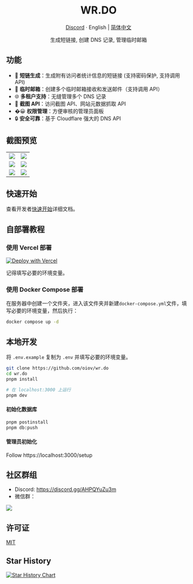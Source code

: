 <div align="center">
  <h1>WR.DO</h1>
  <p><a href="https://discord.gg/AHPQYuZu3m">Discord</a> · English | <a href="/README-zh.md">简体中文</a></p>
  <p>生成短链接, 创建 DNS 记录, 管理临时邮箱</p>
  <!-- <img src="https://wr.do/_static/images/light-preview.png"/> -->
</div>

## 功能

- 🔗 **短链生成**：生成附有访问者统计信息的短链接 (支持密码保护, 支持调用 API)
- 📮 **临时邮箱**：创建多个临时邮箱接收和发送邮件（支持调用 API）
- 🌐 **多租户支持**：无缝管理多个 DNS 记录
- 📸 **截图 API**：访问截图 API、网站元数据抓取 API
- �😀 **权限管理**：方便审核的管理员面板
- 🔒 **安全可靠**：基于 Cloudflare 强大的 DNS API

## 截图预览

<table>
  <tr>
    <td><img src="https://wr.do/_static/images/light-preview.png" /></td>
    <td><img src="https://wr.do/_static/images/example_02.png" /></td>
  </tr>
  <tr>
    <td><img src="https://wr.do/_static/images/example_01.png" /></td>
    <td><img src="https://wr.do/_static/images/realtime-globe.png" /></td>
  </tr>
  <tr>
    <td><img src="https://wr.do/_static/images/example_03.png" /></td>
    <td><img src="https://wr.do/_static/images/domains.png" /></td>
  </tr>
</table>

## 快速开始

查看开发者[快速开始](https://wr.do/docs/developer/quick-start)详细文档。

## 自部署教程

### 使用 Vercel 部署

[![Deploy with Vercel](https://vercel.com/button)](https://vercel.com/new/clone?repository-url=https://github.com/oiov/wr.do.git&project-name=wrdo&env=DATABASE_URL&env=AUTH_SECRET&env=RESEND_API_KEY&env=NEXT_PUBLIC_EMAIL_R2_DOMAIN&env=NEXT_PUBLIC_OPEN_SIGNUP&env=GITHUB_TOKEN)

记得填写必要的环境变量。

### 使用 Docker Compose 部署

在服务器中创建一个文件夹，进入该文件夹并新建`docker-compose.yml`文件，填写必要的环境变量，然后执行：

```bash
docker compose up -d
```

## 本地开发

将 `.env.example` 复制为 `.env` 并填写必要的环境变量。

```bash
git clone https://github.com/oiov/wr.do
cd wr.do
pnpm install

# 在 localhost:3000 上运行
pnpm dev
```

#### 初始化数据库

```bash
pnpm postinstall
pnpm db:push
```

#### 管理员初始化

Follow https://localhost:3000/setup

## 社区群组

- Discord: https://discord.gg/AHPQYuZu3m
- 微信群：

![](https://wr.do/s/group)

## 许可证

[MIT](/LICENSE.md)

## Star History

<a href="https://star-history.com/#oiov/wr.do&Date">
 <picture>
   <source media="(prefers-color-scheme: dark)" srcset="https://api.star-history.com/svg?repos=oiov/wr.do&type=Date&theme=dark" />
   <source media="(prefers-color-scheme: light)" srcset="https://api.star-history.com/svg?repos=oiov/wr.do&type=Date" />
   <img alt="Star History Chart" src="https://api.star-history.com/svg?repos=oiov/wr.do&type=Date" />
 </picture>
</a>
